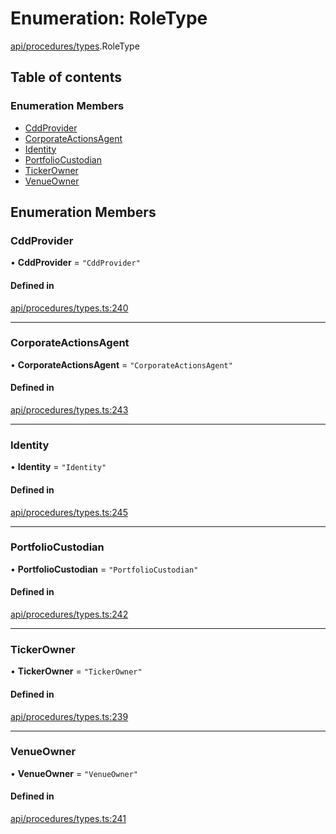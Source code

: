 # Enumeration: RoleType

[api/procedures/types](../wiki/api.procedures.types).RoleType

## Table of contents

### Enumeration Members

- [CddProvider](../wiki/api.procedures.types.RoleType#cddprovider)
- [CorporateActionsAgent](../wiki/api.procedures.types.RoleType#corporateactionsagent)
- [Identity](../wiki/api.procedures.types.RoleType#identity)
- [PortfolioCustodian](../wiki/api.procedures.types.RoleType#portfoliocustodian)
- [TickerOwner](../wiki/api.procedures.types.RoleType#tickerowner)
- [VenueOwner](../wiki/api.procedures.types.RoleType#venueowner)

## Enumeration Members

### CddProvider

• **CddProvider** = ``"CddProvider"``

#### Defined in

[api/procedures/types.ts:240](https://github.com/PolymeshAssociation/polymesh-sdk/blob/88db4a91/src/api/procedures/types.ts#L240)

___

### CorporateActionsAgent

• **CorporateActionsAgent** = ``"CorporateActionsAgent"``

#### Defined in

[api/procedures/types.ts:243](https://github.com/PolymeshAssociation/polymesh-sdk/blob/88db4a91/src/api/procedures/types.ts#L243)

___

### Identity

• **Identity** = ``"Identity"``

#### Defined in

[api/procedures/types.ts:245](https://github.com/PolymeshAssociation/polymesh-sdk/blob/88db4a91/src/api/procedures/types.ts#L245)

___

### PortfolioCustodian

• **PortfolioCustodian** = ``"PortfolioCustodian"``

#### Defined in

[api/procedures/types.ts:242](https://github.com/PolymeshAssociation/polymesh-sdk/blob/88db4a91/src/api/procedures/types.ts#L242)

___

### TickerOwner

• **TickerOwner** = ``"TickerOwner"``

#### Defined in

[api/procedures/types.ts:239](https://github.com/PolymeshAssociation/polymesh-sdk/blob/88db4a91/src/api/procedures/types.ts#L239)

___

### VenueOwner

• **VenueOwner** = ``"VenueOwner"``

#### Defined in

[api/procedures/types.ts:241](https://github.com/PolymeshAssociation/polymesh-sdk/blob/88db4a91/src/api/procedures/types.ts#L241)
